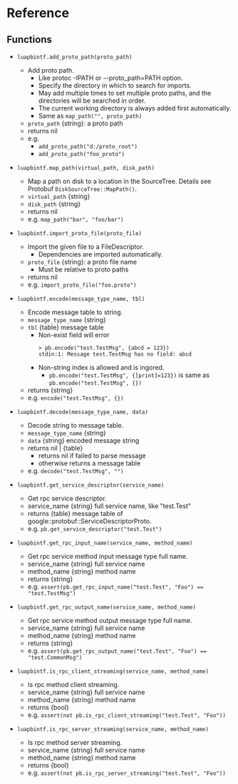 # Reference

## Functions

* `luapbintf.add_proto_path(proto_path)`
	+ Add proto path.
		- Like protoc -IPATH or --proto_path=PATH option.
		- Specify the directory in which to search for imports.
		- May add multiple times to set multiple proto paths,
		  and the directories will be searched in order.
		- The current working directory is always added first automatically.
		- Same as `map_path("", proto_path)`
	+ `proto_path` {string}: a proto path
	+ returns nil
	+ e.g.
		- `add_proto_path("d:/proto_root")`
		- `add_proto_path("foo_proto")`

* `luapbintf.map_path(virtual_path, disk_path)`
	+ Map a path on disk to a location in the SourceTree.
	  Details see Protobuf `DiskSourceTree::MapPath()`.
	+ `virtual_path` {string}
	+ `disk_path` {string}
	+ returns nil
	+ e.g. `map_path("bar", "foo/bar")`

* `luapbintf.import_proto_file(proto_file)`
	+ Import the given file to a FileDescriptor.
		- Dependencies are imported automatically.
	+ `proto_file` {string}: a proto file name
		- Must be relative to proto paths
	+ returns nil
	+ e.g. `import_proto_file("foo.proto")`

* `luapbintf.encode(message_type_name, tbl)`
	+ Encode message table to string.
	+ `message_type_name` {string}
	+ `tbl` {table} message table
		- Non-exist field will error
			```
			> pb.encode("test.TestMsg", {abcd = 123})
			stdin:1: Message test.TestMsg has no field: abcd
			```
		- Non-string index is allowed and is ingored.
			* `pb.encode("test.TestMsg", {[print]=123})` is same as
			  `pb.encode("test.TestMsg", {})`
	+ returns {string}
	+ e.g. `encode("test.TestMsg", {})`

* `luapbintf.decode(message_type_name, data)`
	+ Decode string to message table.
	+ `message_type_name` {string}
	+ `data` {string} encoded message string
	+ returns nil | {table}
		- returns nil if failed to parse message
		- otherwise returns a message table
	+ e.g. `decode("test.TestMsg", "")`

* `luapbintf.get_service_descriptor(service_name)`
	+ Get rpc service descriptor.
	+ service_name {string} full service name, like "test.Test"
	+ returns {table} message table of google::protobuf::ServiceDescriptorProto.
	+ e.g. `pb.get_service_descriptor("test.Test")`
	
* `luapbintf.get_rpc_input_name(service_name, method_name)`
	+ Get rpc service method input message type full name.
	+ service_name {string} full service name
	+ method_name {string} method name
	+ returns {string}
	+ e.g. `assert(pb.get_rpc_input_name("test.Test", "Foo") == "test.TestMsg")`
* `luapbintf.get_rpc_output_name(service_name, method_name)`
	+ Get rpc service method output message type full name.
	+ service_name {string} full service name
	+ method_name {string} method name
	+ returns {string}
	+ e.g. `assert(pb.get_rpc_output_name("test.Test", "Foo") == "test.CommonMsg")`
* `luapbintf.is_rpc_client_streaming(service_name, method_name)`
	+ Is rpc method client streaming.
	+ service_name {string} full service name
	+ method_name {string} method name
	+ returns {bool}
	+ e.g. `assert(not pb.is_rpc_client_streaming("test.Test", "Foo"))`
* `luapbintf.is_rpc_server_streaming(service_name, method_name)`
	+ Is rpc method server streaming.
	+ service_name {string} full service name
	+ method_name {string} method name
	+ returns {bool}
	+ e.g. `assert(not pb.is_rpc_server_streaming("test.Test", "Foo"))`
	
	